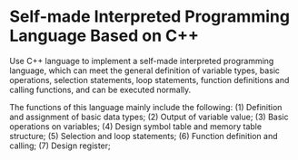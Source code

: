 # Self-made Interpreted Programming Language Based on C++
Use C++ language to implement a self-made interpreted programming language, ​​which can meet the general definition of variable types, basic operations, selection statements, loop statements, function definitions and calling functions, and can be executed normally.

The functions of this language mainly include the following:
(1) Definition and assignment of basic data types;
(2) Output of variable value;
(3) Basic operations on variables;
(4) Design symbol table and memory table structure;
(5) Selection and loop statements;
(6) Function definition and calling;
(7) Design register;
